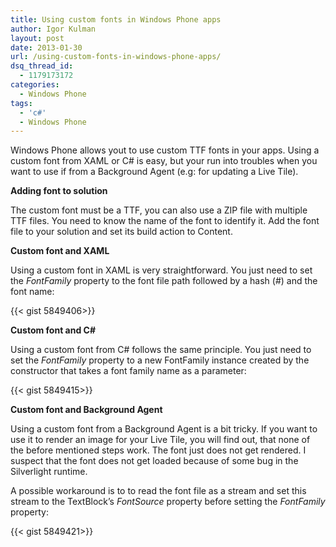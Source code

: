 ```yaml
---
title: Using custom fonts in Windows Phone apps
author: Igor Kulman
layout: post
date: 2013-01-30
url: /using-custom-fonts-in-windows-phone-apps/
dsq_thread_id:
  - 1179173172
categories:
  - Windows Phone
tags:
  - 'c#'
  - Windows Phone
---
```

Windows Phone allows yout to use custom TTF fonts in your apps. Using a custom font from XAML or C# is easy, but your run into troubles when you want to use if from a Background Agent (e.g: for updating a Live Tile).

**Adding font to solution**

The custom font must be a TTF, you can also use a ZIP file with multiple TTF files. You need to know the name of the font to identify it. Add the font file to your solution and set its build action to Content.

**Custom font and XAML**

Using a custom font in XAML is very straightforward. You just need to set the _FontFamily_ property to the font file path followed by a hash (#) and the font name:

<!--more-->

{{< gist 5849406>}}

**Custom font and C#**

Using a custom font from C# follows the same principle. You just need to set the _FontFamily_ property to a new FontFamily instance created by the constructor that takes a font family name as a parameter:

{{< gist 5849415>}}

**Custom font and Background Agent**

Using a custom font from a Background Agent is a bit tricky. If you want to use it to render an image for your Live Tile, you will find out, that none of the before mentioned steps work. The font just does not get rendered. I suspect that the font does not get loaded because of some bug in the Silverlight runtime. 

A possible workaround is to to read the font file as a stream and set this stream to the TextBlock&#8217;s _FontSource_ property before setting the _FontFamily_ property:

{{< gist 5849421>}}
